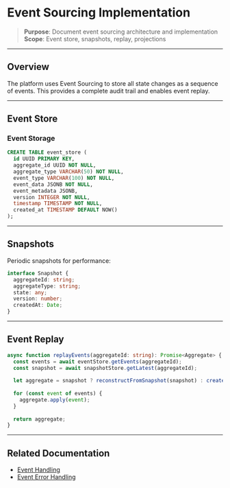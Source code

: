 # Event Sourcing Implementation

> **Purpose**: Document event sourcing architecture and implementation  
> **Scope**: Event store, snapshots, replay, projections

---

## Overview

The platform uses Event Sourcing to store all state changes as a sequence of events. This provides a complete audit trail and enables event replay.

---

## Event Store

### Event Storage

```sql
CREATE TABLE event_store (
  id UUID PRIMARY KEY,
  aggregate_id UUID NOT NULL,
  aggregate_type VARCHAR(50) NOT NULL,
  event_type VARCHAR(100) NOT NULL,
  event_data JSONB NOT NULL,
  event_metadata JSONB,
  version INTEGER NOT NULL,
  timestamp TIMESTAMP NOT NULL,
  created_at TIMESTAMP DEFAULT NOW()
);
```

---

## Snapshots

Periodic snapshots for performance:

```typescript
interface Snapshot {
  aggregateId: string;
  aggregateType: string;
  state: any;
  version: number;
  createdAt: Date;
}
```

---

## Event Replay

```typescript
async function replayEvents(aggregateId: string): Promise<Aggregate> {
  const events = await eventStore.getEvents(aggregateId);
  const snapshot = await snapshotStore.getLatest(aggregateId);
  
  let aggregate = snapshot ? reconstructFromSnapshot(snapshot) : createNew();
  
  for (const event of events) {
    aggregate.apply(event);
  }
  
  return aggregate;
}
```

---

## Related Documentation

- [Event Handling](./event-handling.md)
- [Event Error Handling](./event-error-handling.md)
